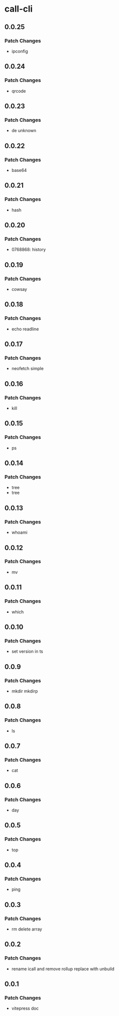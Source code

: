 # call-cli

## 0.0.25

### Patch Changes

- ipconfig

## 0.0.24

### Patch Changes

- qrcode

## 0.0.23

### Patch Changes

- de unknown

## 0.0.22

### Patch Changes

- base64

## 0.0.21

### Patch Changes

- hash

## 0.0.20

### Patch Changes

- 0768868: history

## 0.0.19

### Patch Changes

- cowsay

## 0.0.18

### Patch Changes

- echo readline

## 0.0.17

### Patch Changes

- neofetch simple

## 0.0.16

### Patch Changes

- kill

## 0.0.15

### Patch Changes

- ps

## 0.0.14

### Patch Changes

- tree
- tree

## 0.0.13

### Patch Changes

- whoami

## 0.0.12

### Patch Changes

- mv

## 0.0.11

### Patch Changes

- which

## 0.0.10

### Patch Changes

- set version in ts

## 0.0.9

### Patch Changes

- mkdir mkdirp

## 0.0.8

### Patch Changes

- ls

## 0.0.7

### Patch Changes

- cat

## 0.0.6

### Patch Changes

- day

## 0.0.5

### Patch Changes

- top

## 0.0.4

### Patch Changes

- ping

## 0.0.3

### Patch Changes

- rm delete array

## 0.0.2

### Patch Changes

- rename icall and remove rollup replace with unbuild

## 0.0.1

### Patch Changes

- vitepress doc
